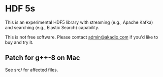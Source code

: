 # HDF 5s

  This is an experimental HDF5 library with streaming (e.g., Apache Kafka) and
 searching (e.g., Elastic Search) capability. 

  This is not free software. Please contact admin@akadio.com if you'd like to buy and try it.

## Patch for g++-8 on Mac

  See src/ for affected files.
  
  


  
  
  

